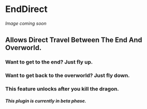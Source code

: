 # EndDirect

###### Image coming soon

## Allows Direct Travel Between The End And Overworld.

### Want to get to the end? Just fly up.

### Want to get back to the overworld? Just fly down.

### This feature unlocks after you kill the dragon.

##### This plugin is currently in beta phase.
